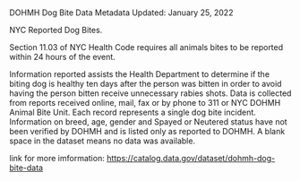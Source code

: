 # 
DOHMH Dog Bite Data
Metadata Updated: January 25, 2022

NYC Reported Dog Bites.

Section 11.03 of NYC Health Code requires all animals bites to be reported within 24 hours of the event.

Information reported assists the Health Department to determine if the biting dog is healthy ten days after the person was bitten in order to avoid having the person bitten receive unnecessary rabies shots. Data is collected from reports received online, mail, fax or by phone to 311 or NYC DOHMH Animal Bite Unit. Each record represents a single dog bite incident. Information on breed, age, gender and Spayed or Neutered status have not been verified by DOHMH and is listed only as reported to DOHMH. A blank space in the dataset means no data was available.

link for more imformation:
https://catalog.data.gov/dataset/dohmh-dog-bite-data